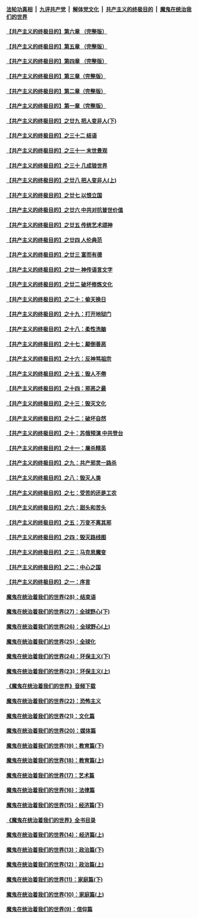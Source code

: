 

####  [法轮功真相](../../../../basic/blob/master/README.md?t=05261101) &nbsp;|&nbsp; [九评共产党](../../../../9ping.md/blob/master/README.md?t=05261101) &nbsp;|&nbsp; [解体党文化](../../../../jtdwh.md/blob/master/README.md?t=05261101)  &nbsp;|&nbsp; [共产主义的终极目的](../../../../gczydzjmd.md/blob/master/README.md?t=05261101) &nbsp;|&nbsp; [魔鬼在统治我们的世界](../../../../mgztzwmdsj.md/blob/master/README.md?t=05261101) 

#### [【共产主义的终极目的】第六章 （完整版）](../pages/nsc422/n11428913.md?t=05261101) 

#### [【共产主义的终极目的】第五章 （完整版）](../pages/nsc422/n11428912.md?t=05261101) 

#### [【共产主义的终极目的】第四章 （完整版）](../pages/nsc422/n11428907.md?t=05261101) 

#### [【共产主义的终极目的】第三章（完整版）](../pages/nsc422/n11428848.md?t=05261101) 

#### [【共产主义的终极目的】第二章（完整版）](../pages/nsc422/n11428831.md?t=05261101) 

#### [【共产主义的终极目的】第一章（完整版）](../pages/nsc422/n11417651.md?t=05261101) 

#### [【共产主义的终极目的】之廿九 把人变非人(下)](../pages/nsc422/n11344140.md?t=05261101) 

#### [【共产主义的终极目的】之三十二 结语](../pages/nsc422/n11360535.md?t=05261101) 

#### [【共产主义的终极目的】之三十一 末世景观](../pages/nsc422/n11351129.md?t=05261101) 

#### [【共产主义的终极目的】之三十 几成狼世界](../pages/nsc422/n11348280.md?t=05261101) 

#### [【共产主义的终极目的】之廿八 把人变非人(上)](../pages/nsc422/n11340492.md?t=05261101) 

#### [【共产主义的终极目的】之廿七 以恨立国](../pages/nsc422/n11336944.md?t=05261101) 

#### [【共产主义的终极目的】之廿六 中共对抗普世价值](../pages/nsc422/n11324785.md?t=05261101) 

#### [【共产主义的终极目的】之廿五 传统艺术颂神](../pages/nsc422/n11296396.md?t=05261101) 

#### [【共产主义的终极目的】之廿四 人伦典范](../pages/nsc422/n11296397.md?t=05261101) 

#### [【共产主义的终极目的】之廿三 富而有德](../pages/nsc422/n11283598.md?t=05261101) 

#### [【共产主义的终极目的】之廿一 神传语言文字](../pages/nsc422/n11263265.md?t=05261101) 

#### [【共产主义的终极目的】之廿二 破坏修炼文化](../pages/nsc422/n11245728.md?t=05261101) 

#### [【共产主义的终极目的】之二十：偷天换日](../pages/nsc422/n11238846.md?t=05261101) 

#### [【共产主义的终极目的】之十九：打开地狱门](../pages/nsc422/n11206376.md?t=05261101) 

#### [【共产主义的终极目的】之十八：柔性洗脑](../pages/nsc422/n11199994.md?t=05261101) 

#### [【共产主义的终极目的】之十七：颠倒善恶](../pages/nsc422/n11179782.md?t=05261101) 

#### [【共产主义的终极目的】之十六：反神骂祖宗](../pages/nsc422/n11166798.md?t=05261101) 

#### [【共产主义的终极目的】之十五：毁人不倦](../pages/nsc422/n11166792.md?t=05261101) 

#### [【共产主义的终极目的】之十四：邪恶之最](../pages/nsc422/n11150249.md?t=05261101) 

#### [【共产主义的终极目的】之十三：毁灭文化](../pages/nsc422/n11135227.md?t=05261101) 

#### [【共产主义的终极目的】之十二：破坏自然](../pages/nsc422/n11135214.md?t=05261101) 

#### [【共产主义的终极目的】之十：苏俄预演 中共登台](../pages/nsc422/n11118424.md?t=05261101) 

#### [【共产主义的终极目的】之十一：屠杀精英](../pages/nsc422/n11118442.md?t=05261101) 

#### [【共产主义的终极目的】之九：共产邪灵一路杀](../pages/nsc422/n11114139.md?t=05261101) 

#### [【共产主义的终极目的】之八：毁灭人类](../pages/nsc422/n11108503.md?t=05261101) 

#### [【共产主义的终极目的】之七：受苦的还是工农](../pages/nsc422/n11101809.md?t=05261101) 

#### [【共产主义的终极目的】之六：甜头和苦头](../pages/nsc422/n11096971.md?t=05261101) 

#### [【共产主义的终极目的】之五：万变不离其邪](../pages/nsc422/n11091285.md?t=05261101) 

#### [【共产主义的终极目的】之四：毁灭路线图](../pages/nsc422/n11086284.md?t=05261101) 

#### [【共产主义的终极目的】之三：马克思魔变](../pages/nsc422/n11061941.md?t=05261101) 

#### [【共产主义的终极目的】之二：中心之国](../pages/nsc422/n11047728.md?t=05261101) 

#### [【共产主义的终极目的】之一：序言](../pages/nsc422/n11086077.md?t=05261101) 

#### [魔鬼在统治着我们的世界(28)：结束语](../pages/nsc422/n10936246.md?t=05261101) 

#### [魔鬼在统治着我们的世界(27)：全球野心(下)](../pages/nsc422/n10928319.md?t=05261101) 

#### [魔鬼在统治着我们的世界(26)：全球野心(上)](../pages/nsc422/n10900318.md?t=05261101) 

#### [魔鬼在统治着我们的世界(25)：全球化](../pages/nsc422/n10788205.md?t=05261101) 

#### [魔鬼在统治着我们的世界(24)：环保主义(下)](../pages/nsc422/n10695307.md?t=05261101) 

#### [魔鬼在统治着我们的世界(23)：环保主义(上)](../pages/nsc422/n10688613.md?t=05261101) 

#### [《魔鬼在统治着我们的世界》音频下载](../pages/nsc422/n10635553.md?t=05261101) 

#### [魔鬼在统治着我们的世界(22)：恐怖主义](../pages/nsc422/n10614727.md?t=05261101) 

#### [魔鬼在统治着我们的世界(21)：文化篇](../pages/nsc422/n10597706.md?t=05261101) 

#### [魔鬼在统治着我们的世界(20)：媒体篇](../pages/nsc422/n10586579.md?t=05261101) 

#### [魔鬼在统治着我们的世界(19)：教育篇(下)](../pages/nsc422/n10564808.md?t=05261101) 

#### [魔鬼在统治着我们的世界(18)：教育篇(上)](../pages/nsc422/n10526970.md?t=05261101) 

#### [魔鬼在统治着我们的世界(17)：艺术篇](../pages/nsc422/n10499093.md?t=05261101) 

#### [魔鬼在统治着我们的世界(16)：法律篇](../pages/nsc422/n10485969.md?t=05261101) 

#### [魔鬼在统治着我们的世界(15)：经济篇(下)](../pages/nsc422/n10469975.md?t=05261101) 

#### [《魔鬼在统治着我们的世界》全书目录](../pages/nsc422/n10464261.md?t=05261101) 

#### [魔鬼在统治着我们的世界(14)：经济篇(上)](../pages/nsc422/n10457370.md?t=05261101) 

#### [魔鬼在统治着我们的世界(13)：政治篇(下)](../pages/nsc422/n10448270.md?t=05261101) 

#### [魔鬼在统治着我们的世界(12)：政治篇(上)](../pages/nsc422/n10444576.md?t=05261101) 

#### [魔鬼在统治着我们的世界(11)：家庭篇(下)](../pages/nsc422/n10440961.md?t=05261101) 

#### [魔鬼在统治着我们的世界(10)：家庭篇(上)](../pages/nsc422/n10435448.md?t=05261101) 

#### [魔鬼在统治着我们的世界(9)：信仰篇](../pages/nsc422/n10432159.md?t=05261101) 

